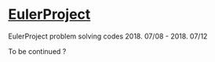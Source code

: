 # [EulerProject](https://projecteuler.net/)

EulerProject problem solving codes 2018. 07/08 - 2018. 07/12<br>

To be continued ?
